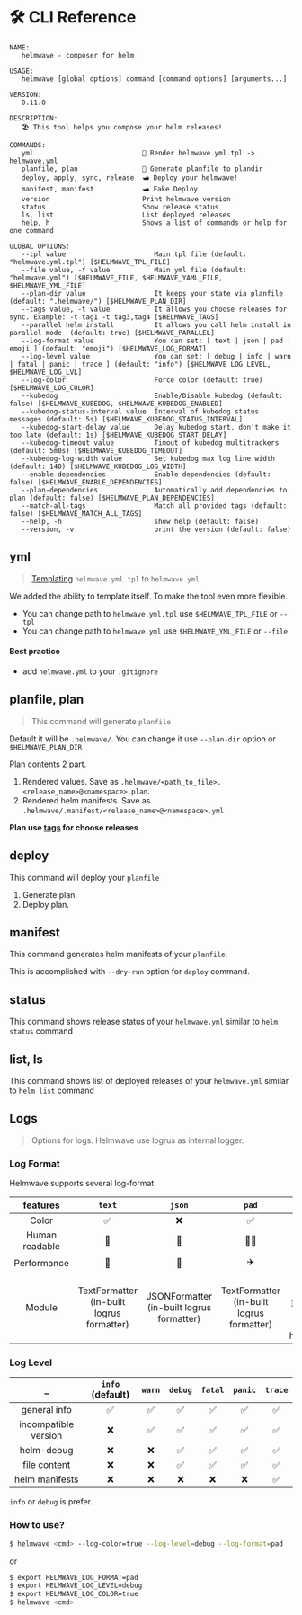 # 🛠 CLI Reference

```
NAME:
   helmwave - composer for helm

USAGE:
   helmwave [global options] command [command options] [arguments...]

VERSION:
   0.11.0

DESCRIPTION:
   🏖 This tool helps you compose your helm releases!

COMMANDS:
   yml                           📄 Render helmwave.yml.tpl -> helmwave.yml
   planfile, plan                📜 Generate planfile to plandir
   deploy, apply, sync, release  🛥 Deploy your helmwave!
   manifest, manifest            🛥 Fake Deploy
   version                       Print helmwave version
   status                        Show release status
   ls, list                      List deployed releases
   help, h                       Shows a list of commands or help for one command

GLOBAL OPTIONS:
   --tpl value                      Main tpl file (default: "helmwave.yml.tpl") [$HELMWAVE_TPL_FILE]
   --file value, -f value           Main yml file (default: "helmwave.yml") [$HELMWAVE_FILE, $HELMWAVE_YAML_FILE, $HELMWAVE_YML_FILE]
   --plan-dir value                 It keeps your state via planfile (default: ".helmwave/") [$HELMWAVE_PLAN_DIR]
   --tags value, -t value           It allows you choose releases for sync. Example: -t tag1 -t tag3,tag4 [$HELMWAVE_TAGS]
   --parallel helm install          It allows you call helm install in parallel mode  (default: true) [$HELMWAVE_PARALLEL]
   --log-format value               You can set: [ text | json | pad | emoji ] (default: "emoji") [$HELMWAVE_LOG_FORMAT]
   --log-level value                You can set: [ debug | info | warn  | fatal | panic | trace ] (default: "info") [$HELMWAVE_LOG_LEVEL, $HELMWAVE_LOG_LVL]
   --log-color                      Force color (default: true) [$HELMWAVE_LOG_COLOR]
   --kubedog                        Enable/Disable kubedog (default: false) [$HELMWAVE_KUBEDOG, $HELMWAVE_KUBEDOG_ENABLED]
   --kubedog-status-interval value  Interval of kubedog status messages (default: 5s) [$HELMWAVE_KUBEDOG_STATUS_INTERVAL]
   --kubedog-start-delay value      Delay kubedog start, don't make it too late (default: 1s) [$HELMWAVE_KUBEDOG_START_DELAY]
   --kubedog-timeout value          Timout of kubedog multitrackers (default: 5m0s) [$HELMWAVE_KUBEDOG_TIMEOUT]
   --kubedog-log-width value        Set kubedog max log line width (default: 140) [$HELMWAVE_KUBEDOG_LOG_WIDTH]
   --enable-dependencies            Enable dependencies (default: false) [$HELMWAVE_ENABLE_DEPENDENCIES]
   --plan-dependencies              Automatically add dependencies to plan (default: false) [$HELMWAVE_PLAN_DEPENDENCIES]
   --match-all-tags                 Match all provided tags (default: false) [$HELMWAVE_MATCH_ALL_TAGS]
   --help, -h                       show help (default: false)
   --version, -v                    print the version (default: false)

```

## yml

> [Templating](/tpl) `helmwave.yml.tpl` to `helmwave.yml`

We added the ability to template itself. To make the tool even more flexible.

- You can change path to `helmwave.yml.tpl` use `$HELMWAVE_TPL_FILE` or `--tpl`
- You can change path to `helmwave.yml` use `$HELMWAVE_YML_FILE` or `--file`


#### Best practice

- add `helmwave.yml` to your `.gitignore`


## planfile, plan

> This command will generate `planfile`

Default it will be `.helmwave/`. You can change it use `--plan-dir` option or `$HELMWAVE_PLAN_DIR`

Plan contents 2 part.

1. Rendered values. Save as `.helmwave/<path_to_file>.<release_name>@<namespace>.plan`. 
2. Rendered helm manifests. Save as `.helmwave/.manifest/<release_name>@<namespace>.yml`


**Plan use [tags](https://helmwave.github.io/yml/tags/) for choose releases**

## deploy

This command will deploy your `planfile`

1. Generate plan.
2. Deploy plan.

## manifest

This command generates helm manifests of your `planfile`.

This is accomplished with `--dry-run` option for `deploy` command.

## status

This command shows release status of your `helmwave.yml` similar to `helm status` command

## list, ls

This command shows list of deployed releases of your `helmwave.yml` similar to `helm list` command

## Logs

> Options for logs. Helmwave use logrus as internal logger.

### Log Format

Helmwave supports several log-format

features | `text` | `json` | `pad` | `emoji`
:---: |:---:|:---:|:---:|:---:
Color | ✅   | ❌  | ✅  | 🌈
Human readable | 🧐   | 🤖  | 🧐🧐  | ✅
Performance | 🚀   | 🐢  | ✈️  | 🐢
Module | TextFormatter (in-built logrus formatter)  | JSONFormatter (in-built logrus formatter)  | TextFormatter (in-built logrus formatter)  |  [logrus-emoji-formatter](https://github.com/helmwave/logrus-emoji-formatter) special for helmwave


### Log Level

_ | `info` (default) | `warn` | `debug` | `fatal` | `panic` | `trace`
:---:|:---:|:---:|:---:|:---:|:---:|:---:
general info         | ✅   | ✅  | ✅  | ✅   | ✅  | ✅
incompatible version | ❌   | ✅  | ✅  | ✅   | ✅  | ✅
helm-debug           | ❌   | ❌  | ✅  | ✅   | ✅  | ✅
file content         | ❌   | ❌  | ✅  | ✅   | ✅  | ✅
helm manifests       | ❌   | ❌  | ❌  | ❌   | ❌  | ✅

`info` or `debug` is prefer.



### How to use?

```bash
$ helmwave <cmd> --log-color=true --log-level=debug --log-format=pad
```

or

```bash
$ export HELMWAVE_LOG_FORMAT=pad
$ export HELMWAVE_LOG_LEVEL=debug
$ export HELMWAVE_LOG_COLOR=true
$ helmwave <cmd>
```
